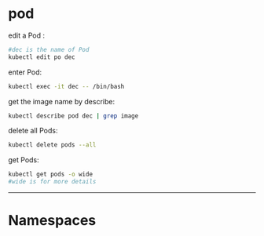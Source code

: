 # pod
edit a Pod :
```bash 
#dec is the name of Pod
kubectl edit po dec
```
enter Pod:
```bash
kubectl exec -it dec -- /bin/bash
```
get the image name by describe:
```bash 
kubectl describe pod dec | grep image
```
delete all Pods:
```bash
kubectl delete pods --all
```
get Pods:
```bash 
kubectl get pods -o wide
#wide is for more details 
```
---
# Namespaces
